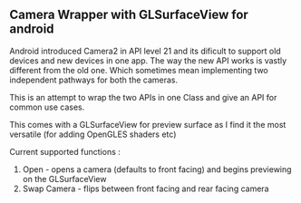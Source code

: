 ## Camera Wrapper with GLSurfaceView for android

Android introduced Camera2 in API level 21 and its dificult to support old devices and new devices in one app. The way the new API works is vastly different from the old one. Which sometimes mean implementing two independent pathways for both the cameras.

This is an attempt to wrap the two APIs in one Class and give an API for common use cases.

This comes with a GLSurfaceView for preview surface as I find it the most versatile (for adding OpenGLES shaders etc)

Current supported functions :
1. Open - opens a camera (defaults to front facing) and begins previewing on the GLSurfaceView
2. Swap Camera - flips between front facing and rear facing camera


